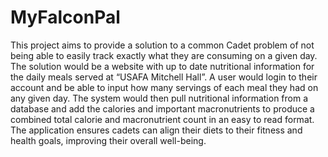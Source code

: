 # MyFalconPal

This project aims to provide a solution to a common Cadet problem of not being able to easily track exactly what they are consuming on a given day. The solution would be a website with up to date nutritional information for the daily meals served at “USAFA Mitchell Hall”. A user would login to their account and be able to input how many servings of each meal they had on any given day. The system would then pull nutritional information from a database and add the calories and important macronutrients to produce a combined total calorie and macronutrient count in an easy to read format. The application ensures cadets can align their diets to their fitness and health goals, improving their overall well-being.

